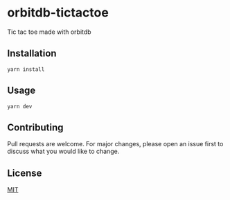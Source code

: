 # orbitdb-tictactoe
Tic tac toe made with orbitdb

## Installation
```
yarn install
```

## Usage
```
yarn dev
```

## Contributing
Pull requests are welcome. For major changes, please open an issue first to discuss what you would like to change.

## License
[MIT](LICENSE)
